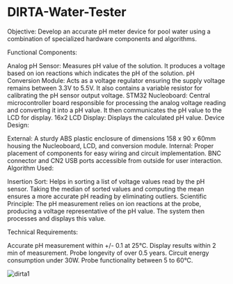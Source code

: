 # DIRTA-Water-Tester

Objective: Develop an accurate pH meter device for pool water using a combination of specialized hardware components and algorithms.

Functional Components:

Analog pH Sensor: Measures pH value of the solution. It produces a voltage based on ion reactions which indicates the pH of the solution.
pH Conversion Module: Acts as a voltage regulator ensuring the supply voltage remains between 3.3V to 5.5V. It also contains a variable resistor for calibrating the pH sensor output voltage.
STM32 Nucleoboard: Central microcontroller board responsible for processing the analog voltage reading and converting it into a pH value. It then communicates the pH value to the LCD for display.
16x2 LCD Display: Displays the calculated pH value.
Device Design:

External: A sturdy ABS plastic enclosure of dimensions 158 x 90 x 60mm housing the Nucleoboard, LCD, and conversion module.
Internal: Proper placement of components for easy wiring and circuit implementation. BNC connector and CN2 USB ports accessible from outside for user interaction.
Algorithm Used:

Insertion Sort: Helps in sorting a list of voltage values read by the pH sensor. Taking the median of sorted values and computing the mean ensures a more accurate pH reading by eliminating outliers.
Scientific Principle:
The pH measurement relies on ion reactions at the probe, producing a voltage representative of the pH value. The system then processes and displays this value.

Technical Requirements:

Accurate pH measurement within +/- 0.1 at 25°C.
Display results within 2 min of measurement.
Probe longevity of over 0.5 years.
Circuit energy consumption under 30W.
Probe functionality between 5 to 60°C.

![dirta1](https://user-images.githubusercontent.com/132171741/235389864-235d6d29-f96e-4708-a6c8-fe0be561f29a.jpg)
